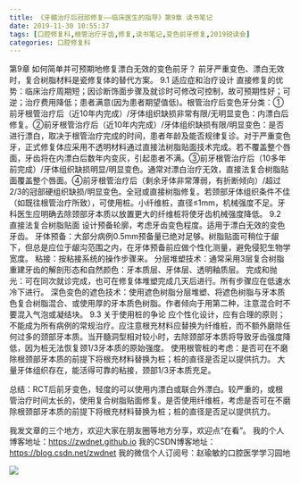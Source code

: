 ```yaml
---
title: 《牙髓治疗后冠部修复——临床医生的指导》第9章 读书笔记
date: 2019-11-30 10:55:37
tags: [口腔修复科,根管治疗牙齿,修复,读书笔记,变色前牙修复,2019锐读会]
categories: 口腔修复科
---
```

第9章 如何简单并可预期地修复漂白无效的变色前牙？
前牙严重变色、漂白无效时，复合树脂材料是瓷修复体的替代方案。
9.1 适应症和治疗设计
直接修复的优势：临床治疗周期短；因诊断饰面步骤及就诊时可修改可控制，故可预期性好；可逆；治疗费用降低；患者满意(因为患者期望值低)。根管治疗后变色牙分类：①前牙根管治疗后（近10年内完成）/牙体组织缺损非常有限/无明显变色：内漂白后修复。②前牙根管治疗后（近10年内完成）/牙体组织缺损有限/明显变色：是否进行漂白，取决于根管治疗完成的时间，患者年龄及能否规律复诊。对于严重变色牙，正式修复体应采用不透明材料通过直接法树脂贴面技术完成。若不覆盖整个唇面，牙齿将在内漂白后数年内变灰，引起患者不满。③前牙根管治疗后（10多年前完成）/牙体组织缺损明显/明显变色。通常对漂白治疗无效，直接法复合树脂贴面覆盖整个唇面。④前牙根管治疗后（剩余牙体非常薄弱，有折断倾向）/超过2/3的冠部硬组织缺损/明显变色。全冠或直接树脂修复。若颈部牙体组织条件不佳（如既往根管治疗所致），可使用桩。小纤维桩，直径≤1mm，机械强度不足。牙科医生应明确去除颈部牙本质以放置更大的纤维桩将使牙齿机械强度降低。
9.2 直接法复合树脂贴面
设计预备轮廓，考虑牙齿变色程度。适用于漂白无效的变色牙齿。
牙体预备：大部分病例0.5mm预备量已绝对足够。树脂贴面可稍位于龈下，但总是应位于龈沟范围之内，在牙体预备前应做个性化测量，避免侵犯生物学宽度。
粘接：按粘接系统的操作步骤来。
分层堆塑技术：通常采用3层复合树脂重建牙齿的解剖形态和自然颜色：牙本质层、牙体层、透明釉质层。
完成和抛光：可在同次就诊完成，也可在修复体堆塑完成几天后进行。所有步骤应在低速水冷下进行。
深色变色的遮色技术：使用遮色树脂分层堆塑、将遮色树脂与牙本质色复合树脂混合、或使用厚的牙本质色树脂。作者倾向于用第二种，注意混合时不要混入气泡或凝结块。
9.3 关于使用桩的争论
应个性化设计，应有合理的原则；不能成为所有病例的常规治疗。应注意根充材料应替换为纤维桩，而不额外磨除任何过多的颈部牙本质。当开髓洞型相对较小时，去除颈部牙本质将导致牙齿强度降低，因为桩无法恢复颈1/3牙本质的原始强度。
使用根管桩的考虑：是否可在不磨除根颈部牙本质的前提下将根充材料替换为桩；桩的直径是否足以提供抗力。
大量牙体组织存在，能活得可靠的粘接，颈部1/3牙本质充足。

总结：RCT后前牙变色，轻度的可以使用内漂白或联合外漂白。较严重的，或根管治疗时间太长的，使用复合树脂贴面修复。是否使用纤维桩，考虑是否可在不磨除根颈部牙本质的前提下将根充材料替换为桩；桩的直径是否足以提供抗力。


我发文章的三个地方，欢迎大家在朋友圈等地方分享，欢迎点“在看”。
我的个人博客地址：https://zwdnet.github.io
我的CSDN博客地址：https://blog.csdn.net/zwdnet
我的微信个人订阅号：赵瑜敏的口腔医学学习园地


![](https://zymblog-1258069789.cos.ap-chengdu.myqcloud.com/other/wx.jpg)